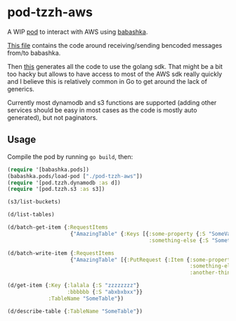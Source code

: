 # pod-tzzh-aws

A WIP [pod](https://github.com/babashka/babashka.pods) to interact with AWS using [babashka](https://github.com/borkdude/babashka/).

[This file](./babashka/babashka.go) contains the code around receiving/sending bencoded messages from/to babashka.

Then [this](./gen/generate.clj) generates all the code to use the golang sdk. That might be a bit too hacky but allows to have access to most of the AWS sdk really quickly and I believe this is relatively common in Go to get around the lack of generics.

Currently most dynamodb and s3 functions are supported (adding other services should be easy in most cases as the code is mostly auto generated), but not paginators.

## Usage

Compile the pod by running `go build`, then:
``` clojure
(require '[babashka.pods])
(babashka.pods/load-pod ["./pod-tzzh-aws"])
(require '[pod.tzzh.dynamodb :as d])
(require '[pod.tzzh.s3 :as s3])

(s3/list-buckets)

(d/list-tables)

(d/batch-get-item {:RequestItems
                    {"AmazingTable" {:Keys [{:some-property {:S "SomeValue"} 
                                             :something-else {:S "SomethingSomething"}}]}}})

(d/batch-write-item {:RequestItems
                    {"AmazingTable" [{:PutRequest {:Item {:some-property {:S "abxdggje"}
                                                          :something-else {:S "zxcmbnj"}
                                                          :another-thing {:S "asdasdsa"}}}}]}})

(d/get-item {:Key {:lalala {:S "zzzzzzzz"}
                   :bbbbbb {:S "abxbxbxx"}}
             :TableName "SomeTable"})

(d/describe-table {:TableName "SomeTable"})
```
